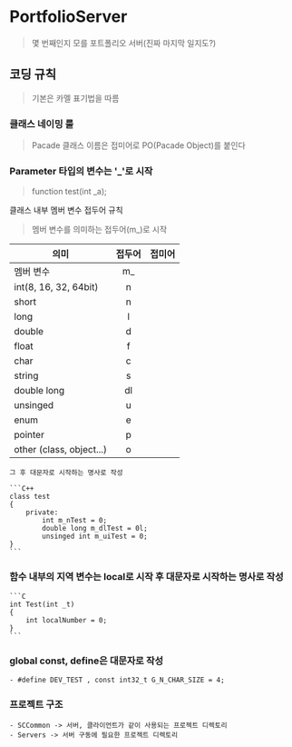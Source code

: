 # PortfolioServer

 > 몇 번째인지 모를 포트폴리오 서버(진짜 마지막 일지도?)

## 코딩 규칙
 > 기본은 카멜 표기법을 따름
 
### 클래스 네이밍 룰
 > Pacade 클래스 이름은 접미어로 PO(Pacade Object)를 붙인다

### Parameter 타입의 변수는 '_'로 시작
 > function test(int _a);

클래스 내부 멤버 변수 접두어 규칙
 > 멤버 변수를 의미하는 접두어(m_)로 시작
  
 |의미    |접두어|접미어|
 |--------|:---:|-----|
 |멤버 변수                 | m_ | |
 |int(8, 16, 32, 64bit)     | n  | |
 |short                     | n  | |
 |long                      | l  | |  
 |double                    | d  | |    
 |float                     | f  | |      
 |char                      | c  | |      
 |string                    | s  | |      
 |double long               | dl  | |      
 |unsinged                  | u  | |      
 |enum                      | e  | |      
 |pointer                   | p  | |      
 |other (class, object...)  | o  | |      

    그 후 대문자로 시작하는 명사로 작성

    ```C++
    class test
	{
		private:
			int m_nTest = 0;
			double long m_dlTest = 0l;
			unsinged int m_uiTest = 0;
	}
    ```

### 함수 내부의 지역 변수는 local로 시작 후 대문자로 시작하는 명사로 작성
    ```C
    int Test(int _t)
    {
        int localNumber = 0;
    }
    ```

### global const, define은 대문자로 작성
    - #define DEV_TEST , const int32_t G_N_CHAR_SIZE = 4;


### 프로젝트 구조
    - SCCommon -> 서버, 클라이언트가 같이 사용되는 프로젝트 디렉토리
    - Servers -> 서버 구동에 필요한 프로젝트 디렉토리
